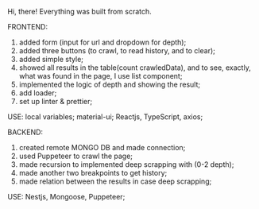 
Hi, there! 
Everything was built from scratch.

FRONTEND:
1. added form (input for url and dropdown for depth);
2. added three buttons (to crawl, to read history, and to clear);
3. added simple style;
4. showed all results in the table(count crawledData), and to see, exactly,
   what was found in the page, I use list component;
5. implemented the logic of depth and showing the result;
6. add loader;
7. set up linter & prettier;

USE: local variables; material-ui; Reactjs, TypeScript, axios;

BACKEND:
1. created remote MONGO DB and made connection;
2. used Puppeteer to crawl the page;
3. made recursion to implemented deep scrapping with (0-2 depth);
4. made another two breakpoints to get history;
5. made relation between the results in case deep scrapping;

USE: Nestjs, Mongoose, Puppeteer;
